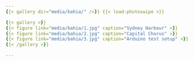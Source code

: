```yaml
---
{{< gallery dir="media/bahia/" />}} {{< load-photoswipe >}}

{{< gallery >}}
{{< figure link="media/bahia/1.jpg" caption="Sydney Harbour" >}}
{{< figure link="media/bahia/2.jpg" caption="Capital Chorus" >}}
{{< figure link="media/bahia/3.jpg" caption="Arduino test setup" >}}
{{< /gallery >}}

---
```



